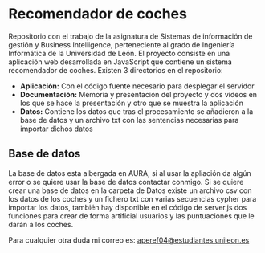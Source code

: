 # Recomendador de coches
Repositorio con el trabajo de la asignatura de  Sistemas de información de gestión y Business Intelligence, perteneciente al grado de Ingeniería Informática de la Universidad de León.
El proyecto consiste en una aplicación web desarrollada en JavaScript que contiene un sistema recomendador de coches.
Existen 3 directorios en el repositorio:

* **Aplicación:** Con el código fuente necesario para desplegar el servidor 
* **Documentación:** Memoria y presentación del proyecto y dos vídeos en los que se hace la presentación y otro que se muestra la aplicación
* **Datos:** Contiene los datos que tras el procesamiento se añadieron a la base de datos y un archivo txt con las sentencias necesarias para importar dichos datos

## Base de datos
La base de datos esta albergada en AURA, si al usar la apliación da algún error o se quiere usar la base de datos contactar conmigo.
Si se quiere crear una base de datos en la carpeta de Datos existe un archivo csv con los datos de los coches y un fichero txt con varias secuencias cypher para importar los datos, también hay disponible en el código de server.js dos funciones para crear de forma artificial usuarios y las puntuaciones que le darán a los coches.

Para cualquier otra duda mi correo es:
aperef04@estudiantes.unileon.es
